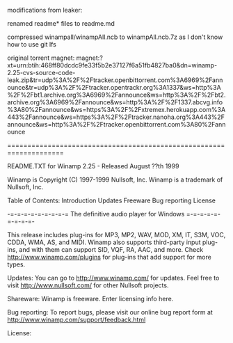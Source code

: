 
modifications from leaker:


renamed readme* files to readme.md

compressed winampall/winampAll.ncb to winampAll.ncb.7z as I don't know how to use git lfs

original torrent magnet: 
magnet:?xt=urn:btih:468ff80dcdc9fe33f5b2e37127f6a51fb4827ba0&dn=winamp-2.25-cvs-source-code-leak.zip&tr=udp%3A%2F%2Ftracker.openbittorrent.com%3A6969%2Fannounce&tr=udp%3A%2F%2Ftracker.opentrackr.org%3A1337&ws=http%3A%2F%2Fbt1.archive.org%3A6969%2Fannounce&ws=http%3A%2F%2Fbt2.archive.org%3A6969%2Fannounce&ws=http%3A%2F%2F1337.abcvg.info%3A80%2Fannounce&ws=https%3A%2F%2Fxtremex.herokuapp.com%3A443%2Fannounce&ws=https%3A%2F%2Ftracker.nanoha.org%3A443%2Fannounce&ws=http%3A%2F%2Ftracker.openbittorrent.com%3A80%2Fannounce




====================================================================



README.TXT for Winamp 2.25 - Released August ??th 1999

Winamp is Copyright (C) 1997-1999 Nullsoft, Inc.
Winamp is a trademark of Nullsoft, Inc.

Table of Contents:
  Introduction
  Updates
  Freeware
  Bug reporting
  License

-=-=-=-=-=-=-=-=-= The definitive audio player for Windows =-=-=-=-=-=-=-=-=-

This release includes plug-ins for MP3, MP2, WAV, MOD, XM, IT, S3M, VOC, CDDA, 
WMA, AS, and MIDI. Winamp also supports third-party input plug-ins, and with 
them can support SID, VQF, RA, AAC, and more. 
Check http://www.winamp.com/plugins for plug-ins that add support for more types.


Updates:
  You can go to http://www.winamp.com/ for updates. Feel free to visit 
  http://www.nullsoft.com/ for other Nullsoft projects.

Shareware: 
  Winamp is freeware. Enter licensing info here.
 
Bug reporting:
  To report bugs, please visit our online bug report form at 
  http://www.winamp.com/support/feedback.html
  

License:


